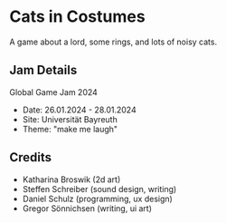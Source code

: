# Cats in Costumes
A game about a lord, some rings, and lots of noisy cats.

## Jam Details
Global Game Jam 2024
- Date: 26.01.2024 - 28.01.2024
- Site: Universität Bayreuth
- Theme: "make me laugh"

## Credits
- Katharina Broswik (2d art)
- Steffen Schreiber (sound design, writing)
- Daniel Schulz (programming, ux design)
- Gregor Sönnichsen (writing, ui art)
